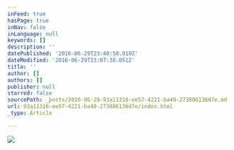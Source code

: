 ```yaml
---
inFeed: true
hasPage: true
inNav: false
inLanguage: null
keywords: []
description: ''
datePublished: '2016-06-29T23:40:50.919Z'
dateModified: '2016-06-29T23:07:38.051Z'
title: ''
author: []
authors: []
publisher: null
starred: false
sourcePath: _posts/2016-06-29-93a11316-ee57-4221-ba49-273806136d7e.md
url: 93a11316-ee57-4221-ba49-273806136d7e/index.html
_type: Article

---
```

![](https://the-grid-user-content.s3-us-west-2.amazonaws.com/1d8a1e8c-ccb6-4db9-a961-28824d996ea0.jpg)
